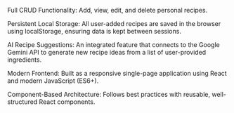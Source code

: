 Full CRUD Functionality: Add, view, edit, and delete personal recipes.

Persistent Local Storage: All user-added recipes are saved in the browser using localStorage, ensuring data is kept between sessions.

AI Recipe Suggestions: An integrated feature that connects to the Google Gemini API to generate new recipe ideas from a list of user-provided ingredients.

Modern Frontend: Built as a responsive single-page application using React and modern JavaScript (ES6+).

Component-Based Architecture: Follows best practices with reusable, well-structured React components.
